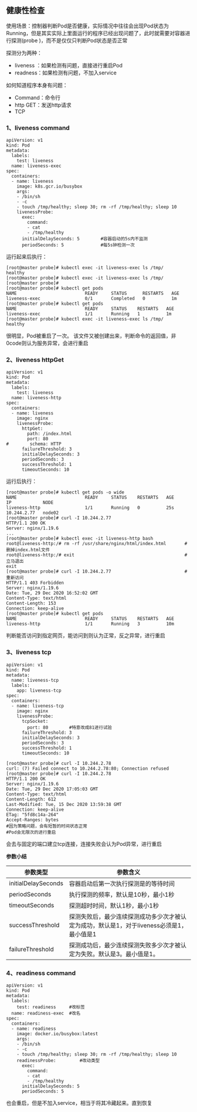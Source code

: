 ## 健康性检查

使用场景：控制器判断Pod是否健康，实际情况中往往会出现Pod状态为Running，但是其实实际上里面运行的程序已经出现问题了，此时就需要对容器进行探测(probe )，而不是仅仅只判断Pod状态是否正常

探测分为两种：

- liveness ：如果检测有问题，直接进行重启Pod
- readness：如果检测有问题，不加入service

如何知道程序本身有问题：

- Command：命令行
- http GET：发送http请求
- TCP

### 1、liveness command

```
apiVersion: v1
kind: Pod
metadata:
  labels:
    test: liveness
  name: liveness-exec
spec:
  containers:
  - name: liveness
    image: k8s.gcr.io/busybox
    args:
    - /bin/sh
    - -c
    - touch /tmp/healthy; sleep 30; rm -rf /tmp/healthy; sleep 10
    livenessProbe:
      exec:
        command:
        - cat
        - /tmp/healthy
      initialDelaySeconds: 5		#容器启动的5s内不监测
      periodSeconds: 5				#每5s钟检测一次
```

运行起来后执行：

```
[root@master probe]# kubectl exec -it liveness-exec ls /tmp/
healthy
[root@master probe]# kubectl exec -it liveness-exec ls /tmp/
[root@master probe]#
[root@master probe]# kubectl get pods
NAME                          READY     STATUS      RESTARTS   AGE
liveness-exec                 0/1       Completed   0          1m
[root@master probe]# kubectl get pods
NAME                          READY     STATUS    RESTARTS   AGE
liveness-exec                 1/1       Running   1          1m
[root@master probe]# kubectl exec -it liveness-exec ls /tmp/
healthy
```

很明显，Pod被重启了一次。 该文件又被创建出来，判断命令的返回值，非0code则认为服务异常，会进行重启

### 2、liveness httpGet

```
apiVersion: v1
kind: Pod
metadata:
  labels:
    test: liveness
  name: liveness-http
spec:
  containers:
  - name: liveness
    image: nginx
    livenessProbe:
      httpGet:
        path: /index.html
        port: 80
#        schema: HTTP
      failureThreshold: 3
      initialDelaySeconds: 3
      periodSeconds: 3
      successThreshold: 1
      timeoutSeconds: 10
```

运行后执行：

```
[root@master probe]# kubectl get pods -o wide
NAME                          READY     STATUS    RESTARTS   AGE       IP            NODE
liveness-http                 1/1       Running   0          25s       10.244.2.77   node02
[root@master probe]# curl -I 10.244.2.77
HTTP/1.1 200 OK
Server: nginx/1.19.6
...
[root@master probe]# kubectl exec -it liveness-http bash
root@liveness-http:/# rm -rf /usr/share/nginx/html/index.html 		#删掉index.html文件
root@liveness-http:/# exit											#立马退出
exit
[root@master probe]# curl -I 10.244.2.77							#重新访问
HTTP/1.1 403 Forbidden
Server: nginx/1.19.6
Date: Tue, 29 Dec 2020 16:52:02 GMT
Content-Type: text/html
Content-Length: 153
Connection: keep-alive
[root@master probe]# kubectl get pods
NAME                          READY     STATUS    RESTARTS   AGE
liveness-http                 1/1       Running   3          10m
```

判断能否访问到指定网页，能访问到则认为正常，反之异常，进行重启

### 3、liveness tcp

```
apiVersion: v1
kind: Pod
metadata:
  name: liveness-tcp
  labels:
    app: liveness-tcp
spec:
  containers:
  - name: liveness-tcp
    image: nginx
    livenessProbe:
      tcpSocket:
        port: 80		#特意改成81进行试验
      failureThreshold: 3
      initialDelaySeconds: 3
      periodSeconds: 3
      successThreshold: 1
      timeoutSeconds: 10
```

```
[root@master probe]# curl -I 10.244.2.78
curl: (7) Failed connect to 10.244.2.78:80; Connection refused
[root@master probe]# curl -I 10.244.2.78
HTTP/1.1 200 OK
Server: nginx/1.19.6
Date: Tue, 29 Dec 2020 17:05:03 GMT
Content-Type: text/html
Content-Length: 612
Last-Modified: Tue, 15 Dec 2020 13:59:38 GMT
Connection: keep-alive
ETag: "5fd8c14a-264"
Accept-Ranges: bytes
#因为策略问题，会有短暂的时间状态正常
#Pod会无限次的进行重启
```

会去与固定的端口建立tcp连接，连接失败会认为Pod异常，进行重启

**参数小结**

| 参数类型            | 参数含义                                                     |
| ------------------- | ------------------------------------------------------------ |
| initialDelaySeconds | 容器启动后第一次执行探测是的等待时间                         |
| periodSeconds       | 执行探测的频率，默认是10秒，最小1秒                          |
| timeoutSeconds      | 探测超时时间，默认1秒，最小1秒                               |
| successThreshold    | 探测失败后，最少连续探测成功多少次才被认定为成功，默认是1，对于liveness必须是1，最小值是1 |
| failureThreshold    | 探测成功后，最少连续探测失败多少次才被认定为失败。默认是3。最小值是1。 |

### 4、readiness command

```
apiVersion: v1
kind: Pod
metadata:
  labels:
    test: readiness		#改标签
  name: readiness-exec	#改名
spec:
  containers:
  - name: readiness
    image: docker.io/busybox:latest
    args:
    - /bin/sh
    - -c
    - touch /tmp/healthy; sleep 30; rm -rf /tmp/healthy; sleep 10
    readinessProbe:			#改动类型
      exec:
        command:
        - cat
        - /tmp/healthy
      initialDelaySeconds: 5
      periodSeconds: 5
```

也会重启，但是不加入service，相当于将其冷藏起来。直到恢复